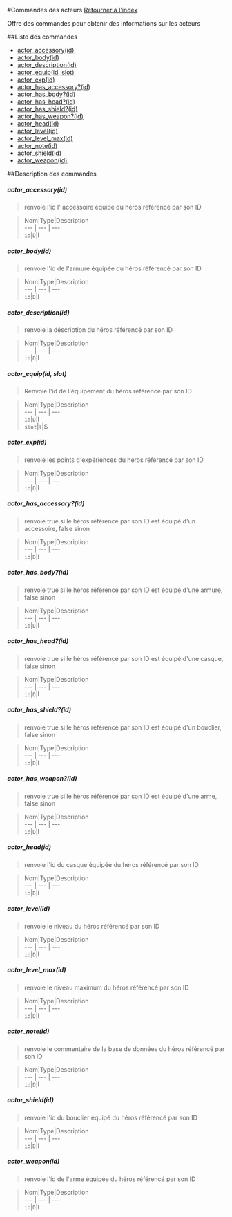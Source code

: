 #Commandes des acteurs
[Retourner à l'index](__command_list.md)

Offre des commandes pour obtenir des informations sur les acteurs

##Liste des commandes
*    [actor_accessory(id)](#actor_accessoryid)
*    [actor_body(id)](#actor_bodyid)
*    [actor_description(id)](#actor_descriptionid)
*    [actor_equip(id, slot)](#actor_equipid-slot)
*    [actor_exp(id)](#actor_expid)
*    [actor_has_accessory?(id)](#actor_has_accessoryid)
*    [actor_has_body?(id)](#actor_has_bodyid)
*    [actor_has_head?(id)](#actor_has_headid)
*    [actor_has_shield?(id)](#actor_has_shieldid)
*    [actor_has_weapon?(id)](#actor_has_weaponid)
*    [actor_head(id)](#actor_headid)
*    [actor_level(id)](#actor_levelid)
*    [actor_level_max(id)](#actor_level_maxid)
*    [actor_note(id)](#actor_noteid)
*    [actor_shield(id)](#actor_shieldid)
*    [actor_weapon(id)](#actor_weaponid)


##Description des commandes
##### actor_accessory(id)

> renvoie l'id l' accessoire équipé du héros référencé par son ID

  
> Nom|Type|Description  
--- | --- | ---  
`id`|`D`|I  


##### actor_body(id)

> renvoie l'id de l'armure équipée du héros référencé par son ID

  
> Nom|Type|Description  
--- | --- | ---  
`id`|`D`|I  


##### actor_description(id)

> renvoie la déscription du héros référencé par son ID

  
> Nom|Type|Description  
--- | --- | ---  
`id`|`D`|I  


##### actor_equip(id, slot)

> Renvoie l'id de l'équipement du héros référencé par son ID

  
> Nom|Type|Description  
--- | --- | ---  
`id`|`D`|I  
`slot`|`l`|S  


##### actor_exp(id)

> renvoie les points d'expériences du héros référencé par son ID

  
> Nom|Type|Description  
--- | --- | ---  
`id`|`D`|I  


##### actor_has_accessory?(id)

> renvoie true si le héros référencé par son ID est équipé d'un accessoire, false sinon

  
> Nom|Type|Description  
--- | --- | ---  
`id`|`D`|I  


##### actor_has_body?(id)

> renvoie true si le héros référencé par son ID est équipé d'une armure, false sinon

  
> Nom|Type|Description  
--- | --- | ---  
`id`|`D`|I  


##### actor_has_head?(id)

> renvoie true si le héros référencé par son ID est équipé d'une casque, false sinon

  
> Nom|Type|Description  
--- | --- | ---  
`id`|`D`|I  


##### actor_has_shield?(id)

> renvoie true si le héros référencé par son ID est équipé d'un bouclier, false sinon

  
> Nom|Type|Description  
--- | --- | ---  
`id`|`D`|I  


##### actor_has_weapon?(id)

> renvoie true si le héros référencé par son ID est équipé d'une arme, false sinon

  
> Nom|Type|Description  
--- | --- | ---  
`id`|`D`|I  


##### actor_head(id)

> renvoie l'id du casque équipée du héros référencé par son ID

  
> Nom|Type|Description  
--- | --- | ---  
`id`|`D`|I  


##### actor_level(id)

> renvoie le niveau du héros référencé par son ID

  
> Nom|Type|Description  
--- | --- | ---  
`id`|`D`|I  


##### actor_level_max(id)

> renvoie le niveau maximum du héros référencé par son ID

  
> Nom|Type|Description  
--- | --- | ---  
`id`|`D`|I  


##### actor_note(id)

> renvoie le commentaire de la base de données du héros référencé par son ID

  
> Nom|Type|Description  
--- | --- | ---  
`id`|`D`|I  


##### actor_shield(id)

> renvoie l'id du bouclier équipé du héros référencé par son ID

  
> Nom|Type|Description  
--- | --- | ---  
`id`|`D`|I  


##### actor_weapon(id)

> renvoie l'id de l'arme équipée du héros référencé par son ID

  
> Nom|Type|Description  
--- | --- | ---  
`id`|`D`|I  


